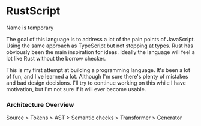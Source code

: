 # RustScript
Name is temporary

The goal of this language is to address a lot of the pain points of JavaScript. Using the same approach as TypeScript but not stopping at types. Rust has obviously been the main inspiration for ideas. Ideally the language will feel a lot like Rust without the borrow checker.

This is my first attempt at building a programming language. It's been a lot of fun, and I've learned a lot. Although I'm sure there's plenty of mistakes and bad design decisions. I'll try to continue working on this while I have motivation, but I'm not sure if it will ever become usable.

### Architecture Overview
Source > Tokens > AST > Semantic checks > Transformer > Generator
